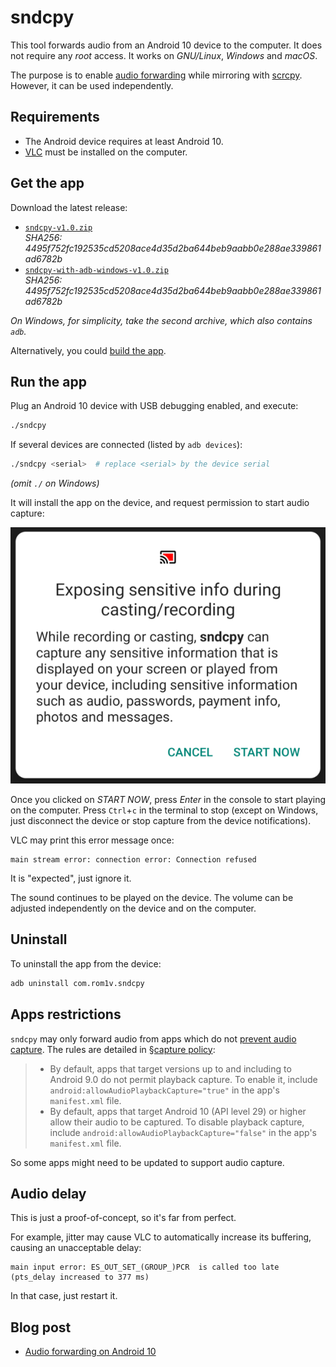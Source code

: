 # sndcpy

This tool forwards audio from an Android 10 device to the computer. It does not
require any _root_ access. It works on _GNU/Linux_, _Windows_ and _macOS_.

The purpose is to enable [audio forwarding][issue14] while mirroring with
[scrcpy]. However, it can be used independently.

[issue14]: https://github.com/Genymobile/scrcpy/issues/14
[scrcpy]: https://github.com/Genymobile/scrcpy


## Requirements

 - The Android device requires at least Android 10.
 - [VLC] must be installed on the computer.

[vlc]: https://www.videolan.org/


## Get the app

Download the latest release:

 - [`sndcpy-v1.0.zip`][release]  
   _SHA256: 4495f752fc192535cd5208ace4d35d2ba644beb9aabb0e288ae339861ad6782b_
 - [`sndcpy-with-adb-windows-v1.0.zip`][release-adb]  
   _SHA256: 4495f752fc192535cd5208ace4d35d2ba644beb9aabb0e288ae339861ad6782b_

_On Windows, for simplicity, take the second archive, which also contains
`adb`._

[release]: https://github.com/rom1v/sndcpy/releases/download/v1.0/sndcpy-v1.0.zip
[release-adb]: https://github.com/rom1v/sndcpy/releases/download/v1.0/sndcpy-with-adb-windows-v1.0.zip

Alternatively, you could [build the app][BUILD].

[BUILD]: BUILD.md

## Run the app

Plug an Android 10 device with USB debugging enabled, and execute:

```bash
./sndcpy
```

If several devices are connected (listed by `adb devices`):

```bash
./sndcpy <serial>  # replace <serial> by the device serial
```

_(omit `./` on Windows)_

It will install the app on the device, and request permission to start audio
capture:

![screenshot](assets/request.png)

Once you clicked on _START NOW_, press _Enter_ in the console to start playing
on the computer. Press `Ctrl`+`c` in the terminal to stop (except on Windows,
just disconnect the device or stop capture from the device notifications).

VLC may print this error message once:

```
main stream error: connection error: Connection refused
```

It is "expected", just ignore it.

The sound continues to be played on the device. The volume can be adjusted
independently on the device and on the computer.

## Uninstall

To uninstall the app from the device:

```bash
adb uninstall com.rom1v.sndcpy
```

## Apps restrictions

`sndcpy` may only forward audio from apps which do not [prevent audio
capture][allow]. The rules are detailed in [§capture policy][rules]:

> - By default, apps that target versions up to and including to Android 9.0 do
>   not permit playback capture. To enable it, include
>   `android:allowAudioPlaybackCapture="true"` in the app's `manifest.xml` file.
> - By default, apps that target Android 10 (API level 29) or higher allow their
>   audio to be captured. To disable playback capture, include
>   `android:allowAudioPlaybackCapture="false"` in the app's `manifest.xml`
>   file.

So some apps might need to be updated to support audio capture.

[allow]: https://developer.android.com/guide/topics/media/playback-capture#allowing_playback_capture
[rules]: https://developer.android.com/guide/topics/media/playback-capture#capture_policy

## Audio delay

This is just a proof-of-concept, so it's far from perfect.

For example, jitter may cause VLC to automatically increase its buffering,
causing an unacceptable delay:

```
main input error: ES_OUT_SET_(GROUP_)PCR  is called too late (pts_delay increased to 377 ms)
```

In that case, just restart it.

## Blog post

 - [Audio forwarding on Android 10][blogpost]

[blogpost]: https://blog.rom1v.com/2020/06/audio-forwarding-on-android-10/
